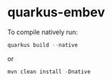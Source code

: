 # quarkus-embev

To compile natively run:
```c#
quarkus build --native 
```
or 
```c#
mvn clean install -Dnative
```